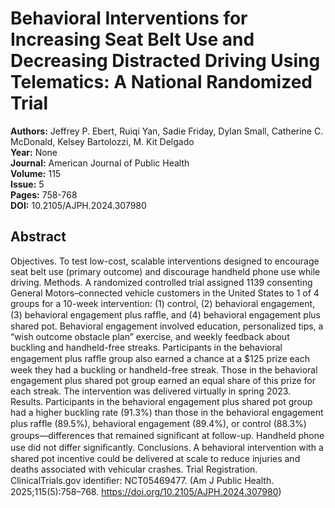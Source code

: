 # Behavioral Interventions for Increasing Seat Belt Use and Decreasing Distracted Driving Using Telematics: A National Randomized Trial

**Authors:** Jeffrey P. Ebert, Ruiqi Yan, Sadie Friday, Dylan Small, Catherine C. McDonald, Kelsey Bartolozzi, M. Kit Delgado  
**Year:** None  
**Journal:** American Journal of Public Health  
**Volume:** 115  
**Issue:** 5  
**Pages:** 758-768  
**DOI:** 10.2105/AJPH.2024.307980  

## Abstract
Objectives. To test low-cost, scalable interventions designed to encourage seat belt use (primary outcome) and discourage handheld phone use while driving.
Methods. A randomized controlled trial assigned 1139 consenting General Motors–connected vehicle customers in the United States to 1 of 4 groups for a 10-week intervention: (1) control, (2) behavioral engagement, (3) behavioral engagement plus rafﬂe, and (4) behavioral engagement plus shared pot. Behavioral engagement involved education, personalized tips, a “wish outcome obstacle plan” exercise, and weekly feedback about buckling and handheld-free streaks. Participants in the behavioral engagement plus rafﬂe group also earned a chance at a $125 prize each week they had a buckling or handheld-free streak. Those in the behavioral engagement plus shared pot group earned an equal share of this prize for each streak. The intervention was delivered virtually in spring 2023.
Results. Participants in the behavioral engagement plus shared pot group had a higher buckling rate (91.3%) than those in the behavioral engagement plus rafﬂe (89.5%), behavioral engagement (89.4%), or control (88.3%) groups—differences that remained signiﬁcant at follow-up. Handheld phone use did not differ signiﬁcantly.
Conclusions. A behavioral intervention with a shared pot incentive could be delivered at scale to reduce injuries and deaths associated with vehicular crashes. Trial Registration. ClinicalTrials.gov identiﬁer: NCT05469477. (Am J Public Health. 2025;115(5):758–768. https://doi.org/10.2105/AJPH.2024.307980)

